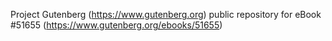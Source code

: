 Project Gutenberg (https://www.gutenberg.org) public repository for eBook #51655 (https://www.gutenberg.org/ebooks/51655)
